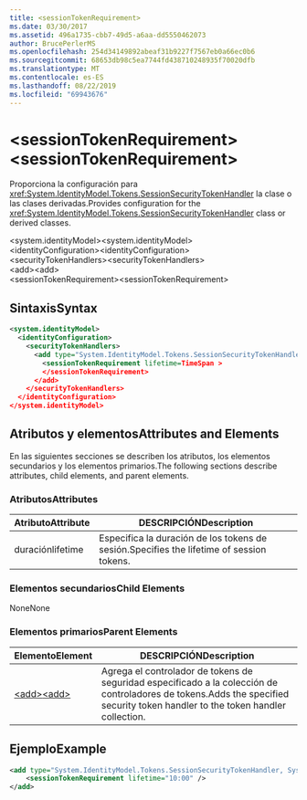 ```yaml
---
title: <sessionTokenRequirement>
ms.date: 03/30/2017
ms.assetid: 496a1735-cbb7-49d5-a6aa-dd5550462073
author: BrucePerlerMS
ms.openlocfilehash: 254d34149892abeaf31b9227f7567eb0a66ec0b6
ms.sourcegitcommit: 68653db98c5ea7744fd438710248935f70020dfb
ms.translationtype: MT
ms.contentlocale: es-ES
ms.lasthandoff: 08/22/2019
ms.locfileid: "69943676"
---
```

# <a name="sessiontokenrequirement"></a><span data-ttu-id="56e52-101">\<sessionTokenRequirement></span><span class="sxs-lookup"><span data-stu-id="56e52-101">\<sessionTokenRequirement></span></span>
<span data-ttu-id="56e52-102">Proporciona la configuración para <xref:System.IdentityModel.Tokens.SessionSecurityTokenHandler> la clase o las clases derivadas.</span><span class="sxs-lookup"><span data-stu-id="56e52-102">Provides configuration for the <xref:System.IdentityModel.Tokens.SessionSecurityTokenHandler> class or derived classes.</span></span>  
  
 <span data-ttu-id="56e52-103">\<system.identityModel></span><span class="sxs-lookup"><span data-stu-id="56e52-103">\<system.identityModel></span></span>  
<span data-ttu-id="56e52-104">\<identityConfiguration></span><span class="sxs-lookup"><span data-stu-id="56e52-104">\<identityConfiguration></span></span>  
<span data-ttu-id="56e52-105">\<securityTokenHandlers></span><span class="sxs-lookup"><span data-stu-id="56e52-105">\<securityTokenHandlers></span></span>  
<span data-ttu-id="56e52-106">\<add></span><span class="sxs-lookup"><span data-stu-id="56e52-106">\<add></span></span>  
<span data-ttu-id="56e52-107">\<sessionTokenRequirement></span><span class="sxs-lookup"><span data-stu-id="56e52-107">\<sessionTokenRequirement></span></span>  
  
## <a name="syntax"></a><span data-ttu-id="56e52-108">Sintaxis</span><span class="sxs-lookup"><span data-stu-id="56e52-108">Syntax</span></span>  
  
```xml  
<system.identityModel>  
  <identityConfiguration>  
    <securityTokenHandlers>  
      <add type="System.IdentityModel.Tokens.SessionSecurityTokenHandler, System.IdentityModel">  
        <sessionTokenRequirement lifetime=TimeSpan >  
        </sessionTokenRequirement>  
      </add>  
    </securityTokenHandlers>  
  </identityConfiguration>  
</system.identityModel>  
```  
  
## <a name="attributes-and-elements"></a><span data-ttu-id="56e52-109">Atributos y elementos</span><span class="sxs-lookup"><span data-stu-id="56e52-109">Attributes and Elements</span></span>  
 <span data-ttu-id="56e52-110">En las siguientes secciones se describen los atributos, los elementos secundarios y los elementos primarios.</span><span class="sxs-lookup"><span data-stu-id="56e52-110">The following sections describe attributes, child elements, and parent elements.</span></span>  
  
### <a name="attributes"></a><span data-ttu-id="56e52-111">Atributos</span><span class="sxs-lookup"><span data-stu-id="56e52-111">Attributes</span></span>  
  
|<span data-ttu-id="56e52-112">Atributo</span><span class="sxs-lookup"><span data-stu-id="56e52-112">Attribute</span></span>|<span data-ttu-id="56e52-113">DESCRIPCIÓN</span><span class="sxs-lookup"><span data-stu-id="56e52-113">Description</span></span>|  
|---------------|-----------------|  
|<span data-ttu-id="56e52-114">duración</span><span class="sxs-lookup"><span data-stu-id="56e52-114">lifetime</span></span>|<span data-ttu-id="56e52-115">Especifica la duración de los tokens de sesión.</span><span class="sxs-lookup"><span data-stu-id="56e52-115">Specifies the lifetime of session tokens.</span></span>|  
  
### <a name="child-elements"></a><span data-ttu-id="56e52-116">Elementos secundarios</span><span class="sxs-lookup"><span data-stu-id="56e52-116">Child Elements</span></span>  
 <span data-ttu-id="56e52-117">None</span><span class="sxs-lookup"><span data-stu-id="56e52-117">None</span></span>  
  
### <a name="parent-elements"></a><span data-ttu-id="56e52-118">Elementos primarios</span><span class="sxs-lookup"><span data-stu-id="56e52-118">Parent Elements</span></span>  
  
|<span data-ttu-id="56e52-119">Elemento</span><span class="sxs-lookup"><span data-stu-id="56e52-119">Element</span></span>|<span data-ttu-id="56e52-120">DESCRIPCIÓN</span><span class="sxs-lookup"><span data-stu-id="56e52-120">Description</span></span>|  
|-------------|-----------------|  
|[<span data-ttu-id="56e52-121">\<add></span><span class="sxs-lookup"><span data-stu-id="56e52-121">\<add></span></span>](add.md)|<span data-ttu-id="56e52-122">Agrega el controlador de tokens de seguridad especificado a la colección de controladores de tokens.</span><span class="sxs-lookup"><span data-stu-id="56e52-122">Adds the specified security token handler to the token handler collection.</span></span>|  
  
## <a name="example"></a><span data-ttu-id="56e52-123">Ejemplo</span><span class="sxs-lookup"><span data-stu-id="56e52-123">Example</span></span>  
  
```xml  
<add type="System.IdentityModel.Tokens.SessionSecurityTokenHandler, System.IdentityModel">           
    <sessionTokenRequirement lifetime="10:00" />  
</add>  
```
